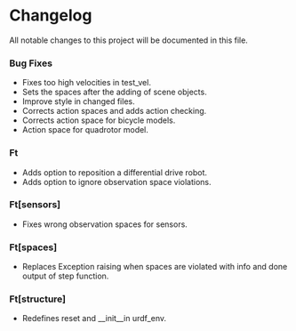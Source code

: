 # Changelog

All notable changes to this project will be documented in this file.


### Bug Fixes

- Fixes too high velocities in test_vel.
- Sets the spaces after the adding of scene objects.
- Improve style in changed files.
- Corrects action spaces and adds action checking.
- Corrects action space for bicycle models.
- Action space for quadrotor model.

### Ft

- Adds option to reposition a differential drive robot.
- Adds option to ignore observation space violations.

### Ft[sensors]

- Fixes wrong observation spaces for sensors.

### Ft[spaces]

- Replaces Exception raising when spaces are violated with info and done output of step function.

### Ft[structure]

- Redefines reset and __init__in urdf_env.

<!-- generated by git-cliff -->
